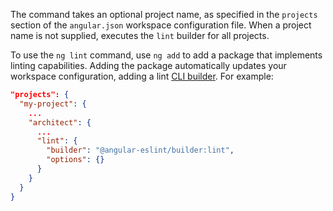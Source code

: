 The command takes an optional project name, as specified in the `projects` section of the `angular.json` workspace
configuration file.
When a project name is not supplied, executes the `lint` builder for all projects.

To use the `ng lint` command, use `ng add` to add a package that implements linting capabilities. Adding the package
automatically updates your workspace configuration, adding a lint [CLI builder](guide/cli-builder).
For example:

```json
"projects": {
  "my-project": {
    ...
    "architect": {
      ...
      "lint": {
        "builder": "@angular-eslint/builder:lint",
        "options": {}
      }
    }
  }
}
```
